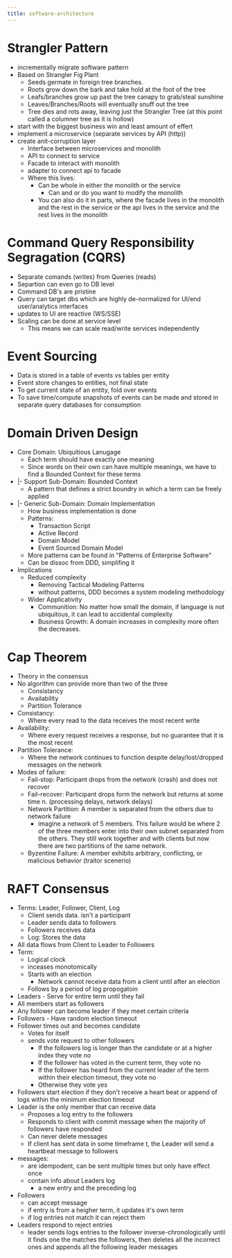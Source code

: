 ```yaml
---
title: software-architecture
---
```


# Strangler Pattern

* incrementally migrate software pattern
* Based on Strangler Fig Plant
  * Seeds germate in foreign tree branches.
  * Roots grow down the bark and take hold at the foot of the tree
  * Leafs/branches grow up past the tree canapy to grab/steal sunshine
  * Leaves/Branches/Roots will eventually snuff out the tree
  * Tree dies and rots away, leaving just the Strangler Tree (at this point
    called a columner tree as it is hollow)
* start with the biggest business win and least amount of effert
* implement a microservice (separate services by API (http))
* create anit-corruption layer
  * Interface between microservices and monolith
  * API to connect to service
  * Facade to interact with monolith
  * adapter to connect api to facade
  * Where this lives:
    * Can be whole in either the monolith or the service
      * Can and or do you want to modify the monolith
    * You can also do it in parts, where the facade lives in the monolith and
      the rest in the service or the api lives in the service and the rest lives
      in the monolith

# Command Query Responsibility Segragation (CQRS)

* Separate comands (writes) from Queries (reads)
* Separtion can even go to DB level
* Command DB's are pristine
* Query can target dbs which are highly de-normalized for UI/end user/analytics interfaces
* updates to UI are reactive (WS/SSE)
* Scaling can be done at service level
  * This means we can scale read/write services independently


# Event Sourcing

* Data is stored in a table of events vs tables per entity
* Event store changes to entities, not final state
* To get current state of an entity, fold over events
* To save time/compute snapshots of events can be made and stored in separate
  query databases for consumption

# Domain Driven Design

* Core Domain: Ubiquitious Lanugage
  * Each term should have exactly one meaning
  * Since words on their own can have multiple meanings, we have to find a
    Bounded Context for these terms
* |- Support Sub-Domain: Bounded Context
  * A pattern that defines a strict boundry in which a term can be freely
    applied
* |- Generic Sub-Domain: Domain Implementation
  * How business implementation is done
  * Patterns:
    * Transaction Script
    * Active Record
    * Domain Model
    * Event Sourced Domain Model
  * More patterns can be found in "Patterns of Enterprise Software"
  * Can be dissoc from DDD, simplifing it
* Implications
  * Reduced complexity
    * Removing Tactical Modeling Patterns
    * without patterns, DDD becomes a system modeling methodology
  * Wider Applicativity
    * Communition: No matter how small the domain, if language is not
      ubiquitous, it can lead to accidental complexity
    * Business Growth: A domain increases in complexity more often the
      decreases.

# Cap Theorem

* Theory in the consensus
* No algorithm can provide more than two of the three
  * Consistancy
  * Availability
  * Partition Tolerance
* Consistancy:
  * Where every read to the data receives the most recent write
* Availability:
  * Where every request receives a response, but no guarantee that it is the
    most recent
* Partition Tolerance:
  * Where the network continues to function despite delay/lost/dropped messages
    on the network
* Modes of failure:
  * Fail-stop: Participant drops from the network (crash) and does not recover
  * Fail-recover: Participant drops form the network but returns at some time n.
    (processing delays, network delays)
  * Network Partition: A member is separated from the others due to network
    failure
    * imagine a network of 5 members. This failure would be where 2 of the three
      members enter into their own subnet separated from the others. They still
      work together and with clients but now there are two partitions of the
      same network.
  * Byzentine Failure: A member exhibits arbitrary, conflicting, or malicious behavior (traitor scenerio)

# RAFT Consensus

* Terms: Leader, Follower, Client, Log
  * Client sends data. isn't a participant
  * Leader sends data to followers
  * Followers receives data
  * Log: Stores the data
* All data flows from Client to Leader to Followers
* Term:
  * Logical clock
  * inceases monotomically
  * Starts with an election
    * Network cannot receive data from a client until after an election
  * Follows by a period of log propogatoin
* Leaders - Serve for entire term until they fail
* All members start as followers
* Any follower can become leader if they meet certain criteria
* Followers - Have random election timeout
* Follower times out and becomes candidate
  * Votes for itself
  * sends vote request to other followers
    * If the followers log is longer than the candidate or at a higher index
      they vote no
    * If the follower has voted in the current term, they vote no
    * If the follower has heard from the current leader of the term within their
      election timeout, they vote no
    * Otherwise they vote yes
* Followers start election if they don't receive a  heart beat or append of logs
  within the minimum election timeout
* Leader is the only member that can receive data
  * Proposes a log entry to the followers
  * Responds to client with commit message when the majority of followers have
    responded
  * Can never delete messages
  * If client has sent data in some timeframe t, the Leader will send a
    heartbeat message to followers
* messages:
  * are idempodent, can be sent multiple times but only have effect
    once
  * contain info about Leaders log
    * a new entry and the preceding log
* Followers
  * can accept message
  * if entry is from a heigher term, it updates it's own term
  * if log entries not match it can reject them
* Leaders respond to reject entries
  * leader sends logs entries to the follower inverse-chronologically until it finds one the
    matches the followers, then deletes all the incorrect ones and appends all
    the following leader messages
